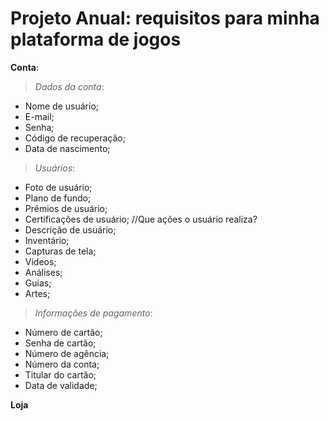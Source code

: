 # Projeto Anual: requisitos para minha plataforma de jogos

**Conta**:

> *Dados da conta*:
- Nome de usuário;
- E-mail;
- Senha;
- Código de recuperação;
- Data de nascimento;
> *Usuários*:
- Foto de usuário;
- Plano de fundo;
- Prêmios de usuário;
- Certificações de usuário;  //Que ações o usuário realiza?
- Descrição de usuário;
- Inventário;
- Capturas de tela;
- Vídeos;
- Análises;
- Guias;
- Artes;

> *Informações de pagamento*:
- Número de cartão;
- Senha de cartão;
- Número de agência;
- Número da conta;
- Titular do cartão;
- Data de validade;

**Loja**




